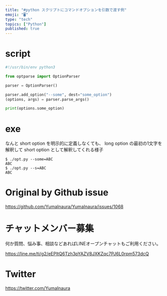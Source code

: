 ```yaml
---
title: "#python スクリプトにコマンドオプションを引数で渡す例"
emoji: "🖥"
type: "tech"
topics: ["Python"]
published: true
---
```


# script

```py
#!/usr/bin/env python3

from optparse import OptionParser

parser = OptionParser()

parser.add_option("--some", dest="some_option")
(options, args) = parser.parse_args()

print(options.some_option)
```

# exe

なんと short option を明示的に定義しなくても、 long option の最初の1文字を解釈して short option として解釈してくれる様子
 
```
$ ./opt.py --some=ABC
ABC
$ ./opt.py --s=ABC
ABC
```



# Original by Github issue

https://github.com/YumaInaura/YumaInaura/issues/1068








<!-- Update From Qiita API -->

# チャットメンバー募集


何か質問、悩み事、相談などあればLINEオープンチャットもご利用ください。

https://line.me/ti/g2/eEPltQ6Tzh3pYAZV8JXKZqc7PJ6L0rpm573dcQ





# Twitter


https://twitter.com/YumaInaura


<!-- Update From Qiita API -->


